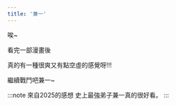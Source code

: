 ```yaml
---
title: '兼一'
---
```

唉~

看完一部漫畫後

真的有一種很爽又有點空虛的感覺呀!!!

繼續戰鬥吧兼一~

:::note 來自2025的感想
史上最強弟子兼一真的很好看。
:::